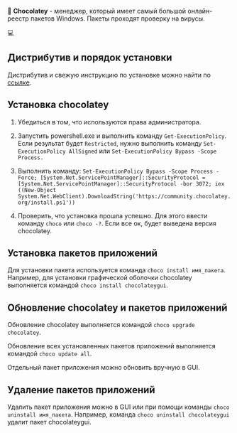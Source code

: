 🍫 **Chocolatey** - менеджер, который имеет самый большой онлайн-реестр пакетов Windows. Пакеты проходят проверку на вирусы. 


💻 
## Дистрибутив и порядок установки

Дистрибутив и свежую инструкцию по установке можно найти по [ссылке](https://chocolatey.org/install).

## Установка chocolatey

1. Убедиться в том, что используются права администратора. 

2. Запустить powershell.exe и выполнить команду `Get-ExecutionPolicy`. Если результат будет `Restricted`, нужно выполнить команду `Set-ExecutionPolicy AllSigned` или `Set-ExecutionPolicy Bypass -Scope Process.`

3. Выполнить команду: `Set-ExecutionPolicy Bypass -Scope Process -Force; [System.Net.ServicePointManager]::SecurityProtocol = [System.Net.ServicePointManager]::SecurityProtocol -bor 3072; iex ((New-Object System.Net.WebClient).DownloadString('https://community.chocolatey.org/install.ps1'))` 

4. Проверить, что установка прошла успешно. Для этого ввести команду `choco` или `choco -?`. Если все ок, будет выведена версия chocolatey.

## Установка пакетов приложений

Для установки пакета используется команда `choco install имя_пакета`. Например, для установки графической оболочки chocolatey выполняется командой `choco install chocolateygui`.

## Обновление chocolatey и пакетов приложений

Обновление chocolatey выполняется командой `choco upgrade chocolatey`. 

Обновление всех установленных пакетов приложений выполняется командой `choco update all`.

Отдельный пакет приложения можно обновить вручную в GUI.

## Удаление пакетов приложений

Удалить пакет приложения можно в GUI или при помощи команды `choco uninstall имя_пакета`. Например, команда `choco uninstall chocolateygui` удалит пакет chocolateygui.